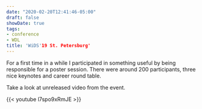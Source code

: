 ```yaml
---
date: "2020-02-20T12:41:46-05:00"
draft: false
showDate: true
tags:
- conference
- WDL
title: 'WiDS'19 St. Petersburg'
--- 
```


For a first time in a while I participated in something useful by being responsible for a poster session. There were around 200 participants, three nice keynotes and career round table.

Take a look at unreleased video from the event.

{{< youtube l7spo9xRmJE >}}



